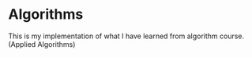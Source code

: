 # Algorithms
This is my implementation of what I have learned from algorithm course. (Applied Algorithms)
